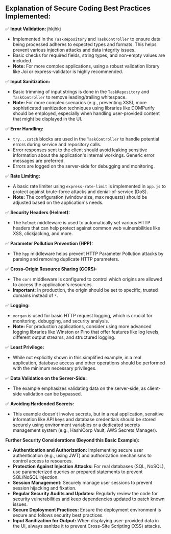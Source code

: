 ## Explanation of Secure Coding Best Practices Implemented:

✅ **Input Validation:** jhkjhkj

* Implemented in the `TaskRepository` and `TaskController` to ensure data being processed adheres to expected types and formats. This helps prevent various injection attacks and data integrity issues.
* Basic checks for required fields, string types, and non-empty values are included.
* **Note:** For more complex applications, using a robust validation library like Joi or express-validator is highly recommended.

✅ **Input Sanitization:**

* Basic trimming of input strings is done in the `TaskRepository` and `TaskController` to remove leading/trailing whitespace.
* **Note:** For more complex scenarios (e.g., preventing XSS), more sophisticated sanitization techniques using libraries like DOMPurify should be employed, especially when handling user-provided content that might be displayed in the UI.

✅ **Error Handling:**

* `try...catch` blocks are used in the `TaskController` to handle potential errors during service and repository calls.
* Error responses sent to the client should avoid leaking sensitive information about the application's internal workings. Generic error messages are preferred.
* Errors are logged on the server-side for debugging and monitoring.

✅ **Rate Limiting:**

* A basic rate limiter using `express-rate-limit` is implemented in `app.js` to protect against brute-force attacks and denial-of-service (DoS).
* **Note:** The configuration (window size, max requests) should be adjusted based on the application's needs.

✅ **Security Headers (Helmet):**

* The `helmet` middleware is used to automatically set various HTTP headers that can help protect against common web vulnerabilities like XSS, clickjacking, and more.

✅ **Parameter Pollution Prevention (HPP):**

* The `hpp` middleware helps prevent HTTP Parameter Pollution attacks by parsing and removing duplicate HTTP parameters.

✅ **Cross-Origin Resource Sharing (CORS):**

* The `cors` middleware is configured to control which origins are allowed to access the application's resources.
* **Important:** In production, the origin should be set to specific, trusted domains instead of `*`.

✅ **Logging:**

* `morgan` is used for basic HTTP request logging, which is crucial for monitoring, debugging, and security analysis.
* **Note:** For production applications, consider using more advanced logging libraries like Winston or Pino that offer features like log levels, different output streams, and structured logging.

✅ **Least Privilege:**

* While not explicitly shown in this simplified example, in a real application, database access and other operations should be performed with the minimum necessary privileges.

✅ **Data Validation on the Server-Side:**

* The example emphasizes validating data on the server-side, as client-side validation can be bypassed.

✅ **Avoiding Hardcoded Secrets:**

* This example doesn't involve secrets, but in a real application, sensitive information like API keys and database credentials should be stored securely using environment variables or a dedicated secrets management system (e.g., HashiCorp Vault, AWS Secrets Manager).

**Further Security Considerations (Beyond this Basic Example):**

* **Authentication and Authorization:** Implementing secure user authentication (e.g., using JWT) and authorization mechanisms to control access to resources.
* **Protection Against Injection Attacks:** For real databases (SQL, NoSQL), use parameterized queries or prepared statements to prevent SQL/NoSQL injection.
* **Session Management:** Securely manage user sessions to prevent session hijacking and fixation.
* **Regular Security Audits and Updates:** Regularly review the code for security vulnerabilities and keep dependencies updated to patch known issues.
* **Secure Deployment Practices:** Ensure the deployment environment is secure and follows security best practices.
* **Input Sanitization for Output:** When displaying user-provided data in the UI, always sanitize it to prevent Cross-Site Scripting (XSS) attacks.